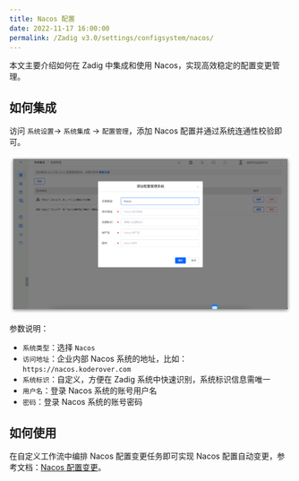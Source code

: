 ```yaml
---
title: Nacos 配置
date: 2022-11-17 16:00:00
permalink: /Zadig v3.0/settings/configsystem/nacos/
---
```


本文主要介绍如何在 Zadig 中集成和使用 Nacos，实现高效稳定的配置变更管理。

## 如何集成

访问 `系统设置`-> `系统集成` -> `配置管理`，添加 Nacos 配置并通过系统连通性校验即可。

![Nacos配置](../../../../_images/nacos_config_01.png)

参数说明：

- `系统类型`：选择 `Nacos`
- `访问地址`：企业内部 Nacos 系统的地址，比如：`https://nacos.koderover.com`
- `系统标识`：自定义，方便在 Zadig 系统中快速识别，系统标识信息需唯一
- `用户名`：登录 Nacos 系统的账号用户名
- `密码`：登录 Nacos 系统的账号密码

## 如何使用

在自定义工作流中编排 Nacos 配置变更任务即可实现 Nacos 配置自动变更，参考文档：[Nacos 配置变更](/cn/Zadig%20v3.0/project/workflow-jobs/#nacos-配置变更)。
